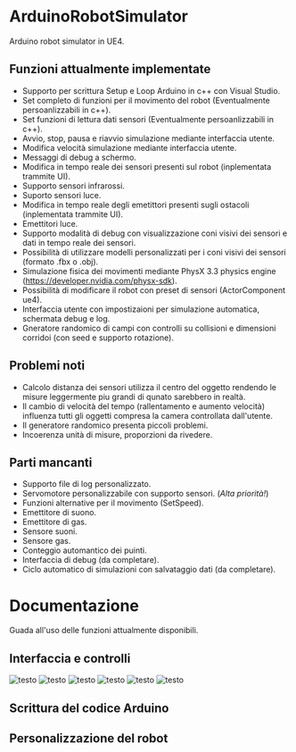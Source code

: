 # ArduinoRobotSimulator
Arduino robot simulator in UE4.

## Funzioni attualmente implementate
- Supporto per scrittura Setup e Loop Arduino in c++ con Visual Studio.
- Set completo di funzioni per il movimento del robot (Eventualmente persoanlizzabili in c++).
- Set funzioni di lettura dati sensori (Eventualmente persoanlizzabili in c++).
- Avvio, stop, pausa e riavvio simulazione mediante interfaccia utente.
- Modifica velocità simulazione mediante interfaccia utente.
- Messaggi di debug a schermo.
- Modifica in tempo reale dei sensori presenti sul robot (inplementata trammite UI).
- Supporto sensori infrarossi.
- Suporto sensori luce.
- Modifica in tempo reale degli emetittori presenti sugli ostacoli (inplementata trammite UI).
- Emettitori luce.
- Supporto modalità di debug con visualizzazione coni visivi dei sensori e dati in tempo reale dei sensori.
- Possibilità di utilizzare modelli personalizzati per i coni visivi dei sensori (formato .fbx o .obj).
- Simulazione fisica dei movimenti mediante PhysX 3.3 physics engine (https://developer.nvidia.com/physx-sdk).
- Possibilità di modificare il robot con preset di sensori (ActorComponent ue4).
- Interfaccia utente con impostizaioni per simulazione automatica, schermata debug e log.
- Gneratore randomico di campi con controlli su collisioni e dimensioni corridoi (con seed e supporto rotazione).

## Problemi noti
- Calcolo distanza dei sensori utilizza il centro del oggetto rendendo le misure leggermente piu grandi di qunato sarebbero in realtà.
- Il cambio di velocità del tempo (rallentamento e aumento velocità) influenza tutti gli oggetti compresa la camera controllata dall'utente.
- Il generatore randomico presenta piccoli problemi.
- Incoerenza unità di misure, proporzioni da rivedere.

## Parti mancanti
- Supporto file di log personalizzato.
- Servomotore personalizzabile con supporto sensori.  (*Alta priorità!*)
- Funzioni alternative per il movimento (SetSpeed).
- Emettitore di suono.
- Emettitore di gas.
- Sensore suoni.
- Sensore gas.
- Conteggio automantico dei puinti.
- Interfaccia di debug (da completare).
- Ciclo automatico di simulazioni con salvataggio dati (da completare).

# Documentazione
Guada all'uso delle funzioni attualmente disponibili.

## Interfaccia e controlli

![testo](https://github.com/Riki1312/ArduinoRobotSimulator/blob/master/UI/Design/Web%201920%20%E2%80%93%201.png)
![testo](https://github.com/Riki1312/ArduinoRobotSimulator/blob/master/UI/Design/Web%201920%20%E2%80%93%202.png)
![testo](https://github.com/Riki1312/ArduinoRobotSimulator/blob/master/UI/Design/Web%201920%20%E2%80%93%203.png)
![testo](https://github.com/Riki1312/ArduinoRobotSimulator/blob/master/UI/Design/Web%201920%20%E2%80%93%204.png)
![testo](https://github.com/Riki1312/ArduinoRobotSimulator/blob/master/UI/Design/Web%201920%20%E2%80%93%205.png)
![testo](https://github.com/Riki1312/ArduinoRobotSimulator/blob/master/UI/Design/Web%201920%20%E2%80%93%206.png)

## Scrittura del codice Arduino

## Personalizzazione del robot
